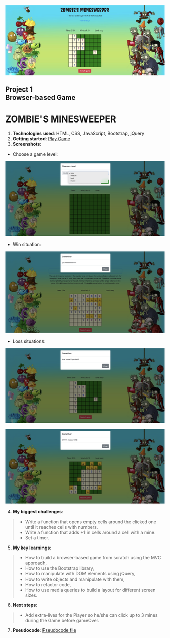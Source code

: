 ![Game image](img/GamePage.png)

## Project 1 <br> Browser-based Game

# **ZOMBIE'S MINESWEEPER**

1. **Technologies used**: HTML, CSS, JavaScript, Bootstrap, jQuery
2. **Getting started**: [Play Game](https://annabaranova.github.io/minesweeper_game/)
3. **Screenshots**:
* Choose a game level: 

![Choose Level](img/chooseLevel.png)

* Win situation:

![Player win](img/winOver.png)

* Loss situations:

![Loss Time Over](img/timeOver.png)

![Loss Find Mine](img/mineOver.png)

4. **My biggest challenges**:

> * Write a function that opens empty cells around the clicked one until it reaches cells with numbers.
> * Write a function that adds +1 in cells around a cell with a mine.
> * Set a timer.

5. **My key learnings**:

> * How to build a browser-based game from scratch using the MVC approach,
> * How to use the Bootstrap library,
> * How to manipulate with DOM elements using jQuery,
> * How to write objects and manipulate with them,
> * How to refactor code,
> * How to use media queries to build a layout for different screen sizes.

6. **Next steps**: 

> * Add extra-lives for the Player so he/she can click up to 3 mines during the Game before gameOver.

7. **Pseudocode**: [Pseudocode file](pseudocode.md)
